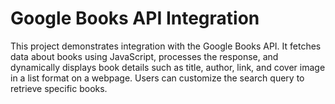 # Google Books API Integration

This project demonstrates integration with the Google Books API. It fetches data about books using JavaScript, processes the response, and dynamically displays book details such as title, author, link, and cover image in a list format on a webpage. Users can customize the search query to retrieve specific books.